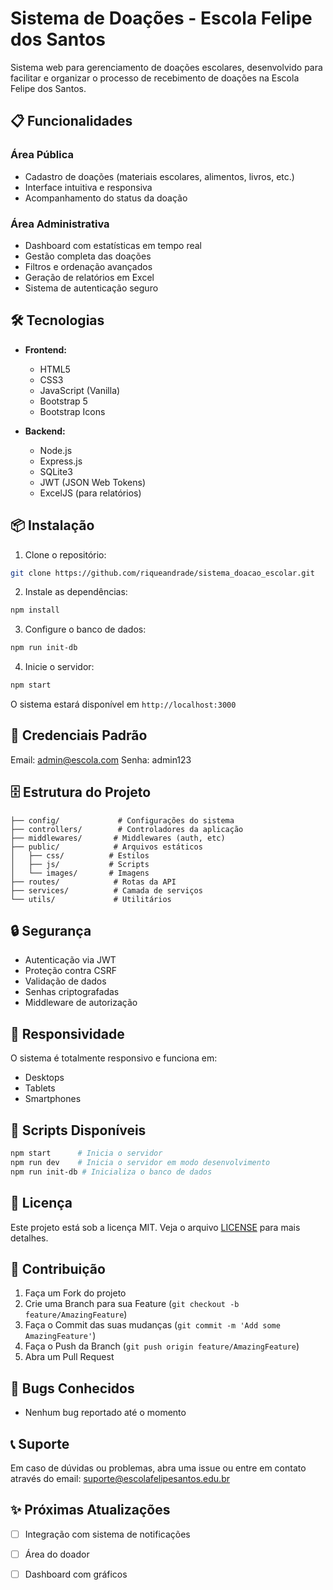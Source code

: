 # Sistema de Doações - Escola Felipe dos Santos

Sistema web para gerenciamento de doações escolares, desenvolvido para facilitar e organizar o processo de recebimento de doações na Escola Felipe dos Santos.

## 📋 Funcionalidades

### Área Pública
- Cadastro de doações (materiais escolares, alimentos, livros, etc.)
- Interface intuitiva e responsiva
- Acompanhamento do status da doação

### Área Administrativa
- Dashboard com estatísticas em tempo real
- Gestão completa das doações
- Filtros e ordenação avançados
- Geração de relatórios em Excel
- Sistema de autenticação seguro

## 🛠️ Tecnologias

- **Frontend:**
  - HTML5
  - CSS3
  - JavaScript (Vanilla)
  - Bootstrap 5
  - Bootstrap Icons

- **Backend:**
  - Node.js
  - Express.js
  - SQLite3
  - JWT (JSON Web Tokens)
  - ExcelJS (para relatórios)

## 📦 Instalação

1. Clone o repositório:
```bash
git clone https://github.com/riqueandrade/sistema_doacao_escolar.git
```

2. Instale as dependências:
```bash
npm install
```

3. Configure o banco de dados:
```bash
npm run init-db
```

4. Inicie o servidor:
```bash
npm start
```

O sistema estará disponível em `http://localhost:3000`

## 🔑 Credenciais Padrão

Email: admin@escola.com
Senha: admin123

## 🗄️ Estrutura do Projeto

```
├── config/             # Configurações do sistema
├── controllers/        # Controladores da aplicação
├── middlewares/       # Middlewares (auth, etc)
├── public/            # Arquivos estáticos
│   ├── css/          # Estilos
│   ├── js/           # Scripts
│   └── images/       # Imagens
├── routes/            # Rotas da API
├── services/          # Camada de serviços
└── utils/             # Utilitários
```

## 🔒 Segurança

- Autenticação via JWT
- Proteção contra CSRF
- Validação de dados
- Senhas criptografadas
- Middleware de autorização

## 📱 Responsividade

O sistema é totalmente responsivo e funciona em:
- Desktops
- Tablets
- Smartphones

## 🚀 Scripts Disponíveis

```bash
npm start      # Inicia o servidor
npm run dev    # Inicia o servidor em modo desenvolvimento
npm run init-db # Inicializa o banco de dados
```

## 📄 Licença

Este projeto está sob a licença MIT. Veja o arquivo [LICENSE](LICENSE) para mais detalhes.

## 👥 Contribuição

1. Faça um Fork do projeto
2. Crie uma Branch para sua Feature (`git checkout -b feature/AmazingFeature`)
3. Faça o Commit das suas mudanças (`git commit -m 'Add some AmazingFeature'`)
4. Faça o Push da Branch (`git push origin feature/AmazingFeature`)
5. Abra um Pull Request

## 🐛 Bugs Conhecidos

- Nenhum bug reportado até o momento

## 📞 Suporte

Em caso de dúvidas ou problemas, abra uma issue ou entre em contato através do email: suporte@escolafelipesantos.edu.br

## ✨ Próximas Atualizações

- [ ] Integração com sistema de notificações
- [ ] Área do doador
- [ ] Dashboard com gráficos

